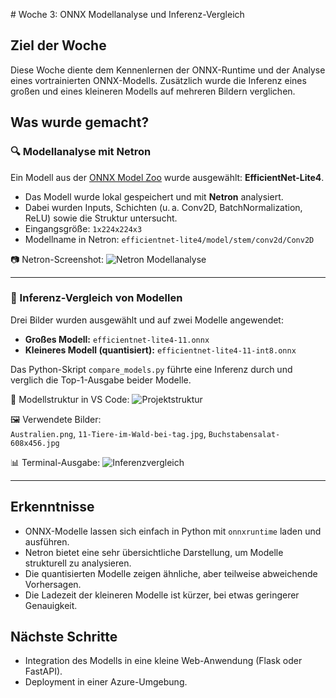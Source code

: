  # Woche 3: ONNX Modellanalyse und Inferenz-Vergleich

## Ziel der Woche

Diese Woche diente dem Kennenlernen der ONNX-Runtime und der Analyse eines vortrainierten ONNX-Modells. Zusätzlich wurde die Inferenz eines großen und eines kleineren Modells auf mehreren Bildern verglichen.

## Was wurde gemacht?

### 🔍 Modellanalyse mit Netron

Ein Modell aus der [ONNX Model Zoo](https://github.com/onnx/models) wurde ausgewählt: **EfficientNet-Lite4**.

- Das Modell wurde lokal gespeichert und mit **Netron** analysiert.
- Dabei wurden Inputs, Schichten (u. a. Conv2D, BatchNormalization, ReLU) sowie die Struktur untersucht.
- Eingangsgröße: `1x224x224x3`
- Modellname in Netron: `efficientnet-lite4/model/stem/conv2d/Conv2D`

📷 Netron-Screenshot:
![Netron Modellanalyse](images/netron.png)

---

### 🧪 Inferenz-Vergleich von Modellen

Drei Bilder wurden ausgewählt und auf zwei Modelle angewendet:

- **Großes Modell:** `efficientnet-lite4-11.onnx`
- **Kleineres Modell (quantisiert):** `efficientnet-lite4-11-int8.onnx`

Das Python-Skript `compare_models.py` führte eine Inferenz durch und verglich die Top-1-Ausgabe beider Modelle.

📁 Modellstruktur in VS Code:
![Projektstruktur](images/Struktur_Verzeichnis.png)

🖼️ Verwendete Bilder:  
`Australien.png`, `11-Tiere-im-Wald-bei-tag.jpg`, `Buchstabensalat-608x456.jpg`

📊 Terminal-Ausgabe:
![Inferenzvergleich](images/Terminal_inferenz-Vergleich.png)

---

## Erkenntnisse

- ONNX-Modelle lassen sich einfach in Python mit `onnxruntime` laden und ausführen.
- Netron bietet eine sehr übersichtliche Darstellung, um Modelle strukturell zu analysieren.
- Die quantisierten Modelle zeigen ähnliche, aber teilweise abweichende Vorhersagen.
- Die Ladezeit der kleineren Modelle ist kürzer, bei etwas geringerer Genauigkeit.

## Nächste Schritte

- Integration des Modells in eine kleine Web-Anwendung (Flask oder FastAPI).
- Deployment in einer Azure-Umgebung.
